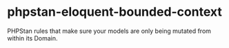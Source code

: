 # phpstan-eloquent-bounded-context
PHPStan rules that make sure your models are only being mutated from within its Domain.
